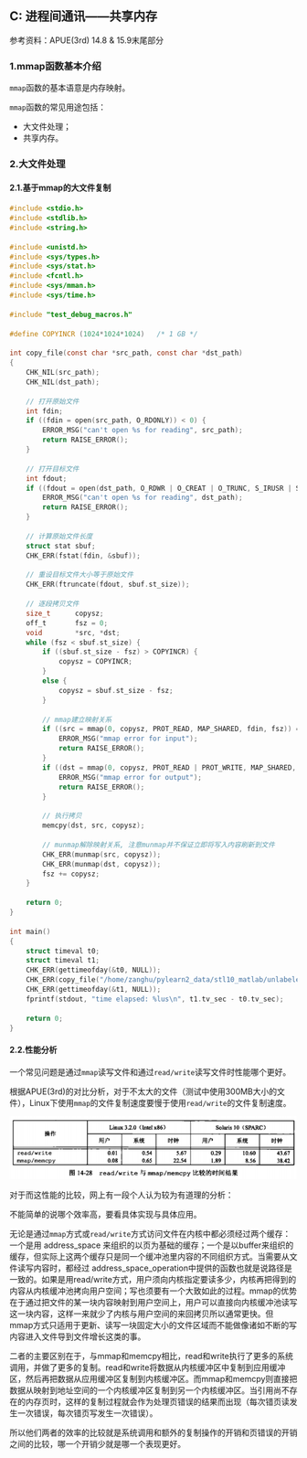 ## C: 进程间通讯——共享内存

参考资料：APUE(3rd) 14.8 & 15.9末尾部分

### 1.mmap函数基本介绍

`mmap`函数的基本语意是内存映射。

`mmap`函数的常见用途包括：

  * 大文件处理；
  * 共享内存。
  
### 2.大文件处理

#### 2.1.基于mmap的大文件复制

```c
#include <stdio.h>
#include <stdlib.h>
#include <string.h>

#include <unistd.h>
#include <sys/types.h>
#include <sys/stat.h>
#include <fcntl.h>
#include <sys/mman.h>
#include <sys/time.h>

#include "test_debug_macros.h"

#define COPYINCR (1024*1024*1024)	/* 1 GB */

int copy_file(const char *src_path, const char *dst_path)
{
    CHK_NIL(src_path);
    CHK_NIL(dst_path);

    // 打开原始文件
    int fdin;
	if ((fdin = open(src_path, O_RDONLY)) < 0) {
		ERROR_MSG("can't open %s for reading", src_path);
        return RAISE_ERROR();
    }

    // 打开目标文件
    int fdout;
	if ((fdout = open(dst_path, O_RDWR | O_CREAT | O_TRUNC, S_IRUSR | S_IWUSR | S_IRGRP | S_IROTH)) < 0) {
		ERROR_MSG("can't open %s for reading", dst_path);
        return RAISE_ERROR();
    }

    // 计算原始文件长度
	struct stat	sbuf;
	CHK_ERR(fstat(fdin, &sbuf));

    // 重设目标文件大小等于原始文件
	CHK_ERR(ftruncate(fdout, sbuf.st_size));

    // 逐段拷贝文件
	size_t		copysz;
	off_t		fsz = 0;
	void		*src, *dst;
	while (fsz < sbuf.st_size) {
		if ((sbuf.st_size - fsz) > COPYINCR) {
			copysz = COPYINCR;
        }
		else {
			copysz = sbuf.st_size - fsz;
        }

        // mmap建立映射关系
		if ((src = mmap(0, copysz, PROT_READ, MAP_SHARED, fdin, fsz)) == MAP_FAILED) {
			ERROR_MSG("mmap error for input");
            return RAISE_ERROR();
        }
		if ((dst = mmap(0, copysz, PROT_READ | PROT_WRITE, MAP_SHARED, fdout, fsz)) == MAP_FAILED) {
			ERROR_MSG("mmap error for output");
            return RAISE_ERROR();
        }

        // 执行拷贝
		memcpy(dst, src, copysz);

        // munmap解除映射关系, 注意munmap并不保证立即将写入内容刷新到文件
		CHK_ERR(munmap(src, copysz));
		CHK_ERR(munmap(dst, copysz));
		fsz += copysz;
	}

	return 0;
}

int main()
{
    struct timeval t0;
    struct timeval t1;
    CHK_ERR(gettimeofday(&t0, NULL));
    CHK_ERR(copy_file("/home/zanghu/pylearn2_data/stl10_matlab/unlabeled.mat", "/home/zanghu/copy_file"));
    CHK_ERR(gettimeofday(&t1, NULL));
    fprintf(stdout, "time elapsed: %lus\n", t1.tv_sec - t0.tv_sec);

    return 0;
}
```
  
#### 2.2.性能分析

一个常见问题是通过`mmap`读写文件和通过`read/write`读写文件时性能哪个更好。

根据APUE(3rd)的对比分析，对于不太大的文件（测试中使用300MB大小的文件），Linux下使用`mmap`的文件复制速度要慢于使用`read/write`的文件复制速度。

![](/assets/c032_001.PNG)

对于而这性能的比较，网上有一段个人认为较为有道理的分析：

不能简单的说哪个效率高，要看具体实现与具体应用。


无论是通过`mmap`方式或`read/write`方式访问文件在内核中都必须经过两个缓存：一个是用 address_space 来组织的以页为基础的缓存；一个是以buffer来组织的缓存，但实际上这两个缓存只是同一个缓冲池里内容的不同组织方式。当需要从文件读写内容时，都经过 address_space_operation中提供的函数也就是说路径是一致的。如果是用read/write方式，用户须向内核指定要读多少，内核再把得到的内容从内核缓冲池拷向用户空间；写也须要有一个大致如此的过程。mmap的优势在于通过把文件的某一块内容映射到用户空间上，用户可以直接向内核缓冲池读写这一块内容，这样一来就少了内核与用户空间的来回拷贝所以通常更快。但 mmap方式只适用于更新、读写一块固定大小的文件区域而不能做像诸如不断的写内容进入文件导到文件增长这类的事。

二者的主要区别在于，与mmap和memcpy相比，read和write执行了更多的系统调用，并做了更多的复制。read和write将数据从内核缓冲区中复制到应用缓冲区，然后再把数据从应用缓冲区复制到内核缓冲区。而mmap和memcpy则直接把数据从映射到地址空间的一个内核缓冲区复制到另一个内核缓冲区。当引用尚不存在的内存页时，这样的复制过程就会作为处理页错误的结果而出现（每次错页读发生一次错误，每次错页写发生一次错误）。

所以他们两者的效率的比较就是系统调用和额外的复制操作的开销和页错误的开销之间的比较，哪一个开销少就是哪一个表现更好。



